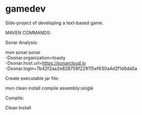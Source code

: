 # gamedev
Side-project of developing a text-based game.


MAVEN COMMANDS:

Sonar Analysis: 

mvn sonar:sonar \
  -Dsonar.organization=toasty \
  -Dsonar.host.url=https://sonarcloud.io \
  -Dsonar.login=7b42f2aa2e828759f229115ef630a4d2f1d6da5a
  
 Create executable jar file:
 
 mvn clean install compile assembly:single
 
 Compile:
 
 Clean Install

